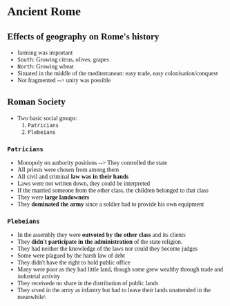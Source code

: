 <span style="font-family:'cascadia code'">

# Ancient Rome

## Effects of geography on Rome's history
- farming was important
- `South`: Growing citrus, olives, grapes
- `North`: Growing wheat
- Situated in the middle of the mediterranean: easy trade, easy  colonisation/conquest
- Not fragmented --> unity was possible

## Roman Society
- Two basic social groups:
    1. `Patricians`
    2. `Plebeians`

### `Patricians`
 - Monopoly on authority positions --> They controlled the state
 - All priests were chosen from among them
 - All civil and criminal **law was in their hands**
 - Laws were not written down, they could be interpreted
 - If the married someone from the other class, the children belonged to that class
 - They were **large landowners**
 - They **dominated the army** since a soldier had to provide his own equipment


### `Plebeians`
 - In the assembly they were **outvoted by the other class** and its clients
 - They **didn't participate in the administration** of the state religion.
 - They had neither the knowledge of the laws nor could they become judges
 - Some were plagued by the harsh law of debt
 - They didn't have the right to hold public office
 - Many were poor as they had little land, though some grew wealthy through trade and industrial activity
 - They receivede no share in the distribution of public lands
 - They srved in the army as infantry but had to leave their lands unattended in the meanwhile\

</span>